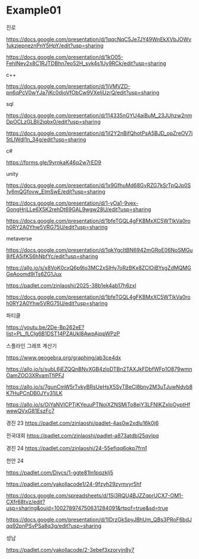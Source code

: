 # Example01

진로

https://docs.google.com/presentation/d/1qqcNqC5Je7JY49WnEkXVbJOWv1ukzjepneznPnY5HpY/edit?usp=sharing

https://docs.google.com/presentation/d/1kO05-FehlNey2x8C1RJTDBhn7eo52H_svk4s1Uy9RCk/edit?usp=sharing

c++

https://docs.google.com/presentation/d/1jVMVZD-pn6qPcV0wYJa7jKc0djoVfObCw9VXeIjUzrQ/edit?usp=sharing

sql

https://docs.google.com/presentation/d/114335nGYU4aiBuM_23JUhzw2nmDpOCLzGLBIi2iqbx0/edit?usp=sharing

https://docs.google.com/presentation/d/1iI2Y2nBifQhotPsA5BJD_opZreOV7i5tLIWdI1n_34g/edit?usp=sharing

c#

https://forms.gle/9yrnkaK46q2w7rED9

unity

https://docs.google.com/presentation/d/1x9GfhuMd68GvRZG7kSrTpQJp0S1y6mQGfovw_ElmSwE/edit?usp=sharing

https://docs.google.com/presentation/d/1-yOa1-9vex-GongHrjLLe6X5K2rehDt69GAL9wgw28U/edit?usp=sharing

https://docs.google.com/presentation/d/1bfeTGQL4gFKBMxXC5WTlkVa0roh0RY2A0Yhw5VRG75U/edit?usp=sharing

metaverse

https://docs.google.com/presentation/d/1qkYgcItBN6942mGRoE06NoSMGu8jfEA5jfKS6hNbfYc/edit?usp=sharing

https://allo.io/s/x8VoK0cxQ6p9Io3MC2xSIHy7oRzBKx8ZClOiBYsgZdMQMGGeAoomd9iTs6ZG1Jux

https://padlet.com/zinlaoshi/2025-38b1ek4ab17h6zxl

https://docs.google.com/presentation/d/1bfeTGQL4gFKBMxXC5WTlkVa0roh0RY2A0Yhw5VRG75U/edit?usp=sharing

파티클

https://youtu.be/2De-Bp262eE?list=PL_fLClg6B1DST14PZAUkl8AwpAjppWPzP

스플라인 그래프 계산기

https://www.geogebra.org/graphing/ab3ce4dx


https://allo.io/s/subL6jEZQQnBNvXGB4zloDTBn2TAXJkFDbfWFp1O879wmnOamZOO3XRvamTfiPFJ

https://allo.io/s/7gunCmW5rTvkyBRsUeHsX5SyTBeCI8bny2M3uTJuwNdvb8K7HuPCnDB0JYv31iLK

https://allo.io/s/OiYaNVICPTjKYeuuPTNoiXZNSMiTo8ejY3LFNIKZxloOyptHfwewQVxG81EszFc7

경진 23
https://padlet.com/zinlaoshi/padlet-4as0w2xdlu16k0j6

전국대회
https://padlet.com/zinlaoshi/padlet-a873atdbl25qvlpq

경진 24
https://padlet.com/zinlaoshi/24-55efiqq6okp7frn1

천안 24

https://padlet.com/Diycs/1-ggte81ln1pqzklj5

https://padlet.com/yakollacode1/24-9fzyh29zymvyr5hf

https://docs.google.com/spreadsheets/d/1Sj3RQU4BJZZqprUCX7-OM1-CXfr68tvz/edit?usp=sharing&ouid=100278974750631284091&rtpof=true&sd=true

https://docs.google.com/presentation/d/1lDrzGkSpyJBhUm_QBs3PRoF6bdJqq92pnPSvPSa8q3g/edit?usp=sharing

성남

https://padlet.com/yakollacode/2-3ebef3xzoryjn8y7


